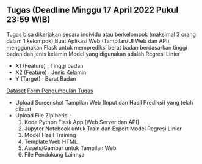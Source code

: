 ## Tugas (Deadline Minggu 17 April 2022 Pukul 23:59 WIB)

Tugas bisa dikerjakan secara individu atau berkelompok (maksimal 3 orang dalam 1 kelompok)
Buat Aplikasi Web (Tampilan/UI Web dan API) menggunakan Flask untuk memprediksi berat badan berdasarkan tinggi badan dan jenis kelamin
Model yang digunakan adalah Regresi Linier 

- X1 (Feature) : Tinggi badan
- X2 (Feature) : Jenis Kelamin
- Y (Target) : Berat Badan


[Dataset](https://bit.ly/3LRU8Et)
[Form Pengumpulan Tugas](https://forms.gle/Mju9XdVEYgB1gh4a8)


- Upload Screenshot Tampilan Web (Input dan Hasil Prediksi) yang telah dibuat
- Upload File Zip berisi : 
  1. Kode Python Flask App [Web Server dan API] 
  2. Jupyter Notebook untuk Train dan Export Model Regresi Linier 
  3. Model Hasil Training 
  4. Template Web HTML 
  5. Assets/Gambar untuk Tampilan Web 
  6. File Pendukung Lainnya
